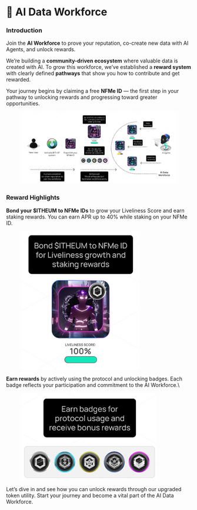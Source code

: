 # 🚆 AI Data Workforce

### Introduction

Join the **AI Workforce** to prove your reputation, co-create new data with AI Agents, and unlock rewards.

We’re building a **community-driven ecosystem** where valuable data is created with AI. To grow this workforce, we’ve established a **reward system** with clearly defined **pathways** that show you how to contribute and get rewarded.

Your journey begins by claiming a free **NFMe ID** — the first step in your pathway to unlocking rewards and progressing toward greater opportunities.

<figure><img src="../../.gitbook/assets/pathways.png" alt=""><figcaption></figcaption></figure>

### Reward Highlights

**Bond your $ITHEUM to NFMe IDs** to grow your Liveliness Score and earn staking rewards. You can earn APR up to 40% while staking on your NFMe ID.

<figure><img src="../../.gitbook/assets/image (3).png" alt=""><figcaption></figcaption></figure>

**Earn rewards** by actively using the protocol and unlocking badges. Each badge reflects your participation and commitment to the AI Workforce.\


<figure><img src="../../.gitbook/assets/image (4).png" alt=""><figcaption></figcaption></figure>

Let’s dive in and see how you can unlock rewards through our upgraded token utility. Start your journey and become a vital part of the AI Data Workforce.

